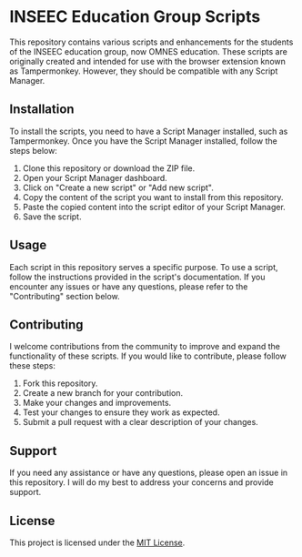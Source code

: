 # INSEEC Education Group Scripts

This repository contains various scripts and enhancements for the students of the INSEEC education group, now OMNES education. These scripts are originally created and intended for use with the browser extension known as Tampermonkey. However, they should be compatible with any Script Manager.

## Installation

To install the scripts, you need to have a Script Manager installed, such as Tampermonkey. Once you have the Script Manager installed, follow the steps below:

1. Clone this repository or download the ZIP file.
2. Open your Script Manager dashboard.
3. Click on "Create a new script" or "Add new script".
4. Copy the content of the script you want to install from this repository.
5. Paste the copied content into the script editor of your Script Manager.
6. Save the script.

## Usage

Each script in this repository serves a specific purpose. To use a script, follow the instructions provided in the script's documentation. If you encounter any issues or have any questions, please refer to the "Contributing" section below.

## Contributing

I welcome contributions from the community to improve and expand the functionality of these scripts. If you would like to contribute, please follow these steps:

1. Fork this repository.
2. Create a new branch for your contribution.
3. Make your changes and improvements.
4. Test your changes to ensure they work as expected.
5. Submit a pull request with a clear description of your changes.

## Support

If you need any assistance or have any questions, please open an issue in this repository. I will do my best to address your concerns and provide support.

## License

This project is licensed under the [MIT License](LICENSE).

